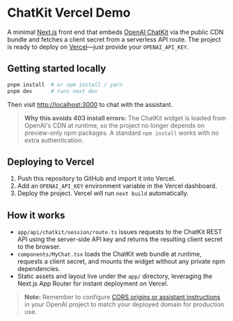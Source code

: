 # ChatKit Vercel Demo

A minimal [Next.js](https://nextjs.org/) front end that embeds [OpenAI ChatKit](https://platform.openai.com/docs/guides/chatkit) via the public CDN bundle and fetches a client secret from a serverless API route. The project is ready to deploy on [Vercel](https://vercel.com/)—just provide your `OPENAI_API_KEY`.

## Getting started locally

```bash
pnpm install  # or npm install / yarn
pnpm dev      # runs next dev
```

Then visit [http://localhost:3000](http://localhost:3000) to chat with the assistant.

> **Why this avoids 403 install errors:** The ChatKit widget is loaded from OpenAI's CDN at runtime,
> so the project no longer depends on preview-only npm packages. A standard `npm install` works with no
> extra authentication.

## Deploying to Vercel

1. Push this repository to GitHub and import it into Vercel.
2. Add an `OPENAI_API_KEY` environment variable in the Vercel dashboard.
3. Deploy the project. Vercel will run `next build` automatically.

## How it works

- `app/api/chatkit/session/route.ts` issues requests to the ChatKit REST API using the server-side API key and returns the resulting client secret to the browser.
- `components/MyChat.tsx` loads the ChatKit web bundle at runtime, requests a client secret, and mounts the widget without any private npm dependencies.
- Static assets and layout live under the `app/` directory, leveraging the Next.js App Router for instant deployment on Vercel.

> **Note:** Remember to configure [CORS origins or assistant instructions](https://platform.openai.com/docs/guides/chatkit/deploy#authorization) in your OpenAI project to match your deployed domain for production use.
